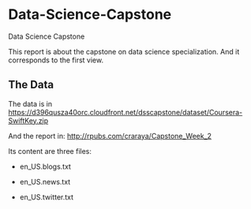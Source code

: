 # Data-Science-Capstone
Data Science Capstone

This report is about the capstone on data science specialization. And it corresponds to the first view.

## The Data

The data is in <https://d396qusza40orc.cloudfront.net/dsscapstone/dataset/Coursera-SwiftKey.zip>

And the report in: <http://rpubs.com/craraya/Capstone_Week_2>

Its content are three files:

- en_US.blogs.txt

- en_US.news.txt

- en_US.twitter.txt

